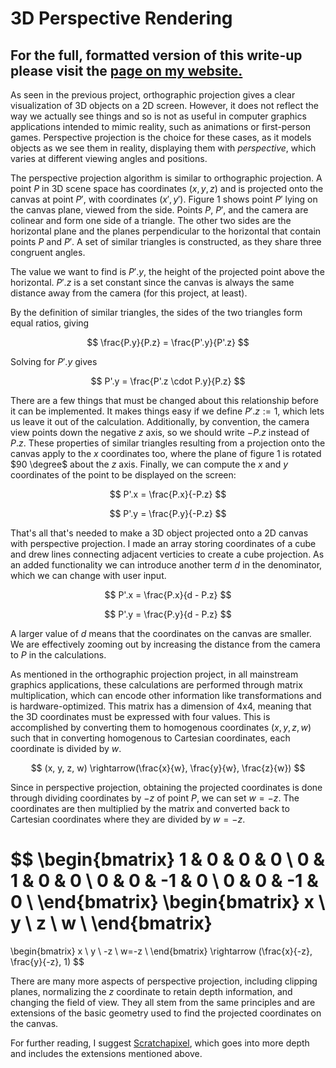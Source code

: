 # 3D Perspective Rendering

## For the full, formatted version of this write-up please visit the [page on my website.](https://comp-phys.netlify.app/3DProjection-Perspective/)


As seen in the previous project, orthographic projection gives a clear visualization of 3D objects on a 2D screen. However, it does not reflect the way we actually see things and so is not as useful in computer graphics applications intended to mimic reality, such as animations or first-person games. Perspective projection is the choice for these cases, as it models objects as we see them in reality, displaying them with <i>perspective</i>, which varies at different viewing angles and positions.

The perspective projection algorithm is similar to orthographic projection. A point $P$ in 3D scene space has coordinates $(x, y, z)$ and is projected onto the canvas at point $P'$, with coordinates $(x', y')$. Figure 1 shows point $P'$ lying on the canvas plane, viewed from the side. Points $P$, $P'$, and the camera are colinear and form one side of a triangle. The other two sides are the horizontal plane and the planes perpendicular to the horizontal that contain points $P$ and $P'$. A set of similar triangles is constructed, as they share three congruent angles.

The value we want to find is $P'.y$, the height of the projected point above the horizontal. $P'.z$ is a set constant since the canvas is always the same distance away from the camera (for this project, at least).

By the definition of similar triangles, the sides of the two triangles form equal ratios, giving

$$
\frac{P.y}{P.z} = \frac{P'.y}{P'.z}
$$

Solving for $P'.y$ gives 

$$
P'.y = \frac{P'.z \cdot P.y}{P.z}
$$

There are a few things that must be changed about this relationship before it can be implemented. It makes things easy if we define $P'.z := 1$, which lets us leave it out of the calculation. Additionally, by convention, the camera view points down the negative $z$ axis, so we should write $-P.z$ instead of $P.z$. These properties of similar triangles resulting from a projection onto the canvas apply to the $x$ coordinates too, where the plane of figure 1 is rotated $90 \degree$ about the $z$ axis. Finally, we can compute the $x$ and $y$ coordinates of the point to be displayed on the screen:

$$
P'.x = \frac{P.x}{-P.z}
$$

$$
P'.y = \frac{P.y}{-P.z}
$$

That's all that's needed to make a 3D object projected onto a 2D canvas with perspective projection. I made an array storing coordinates of a cube and drew lines connecting adjacent verticies to create a cube projection. As an added functionality we can introduce another term $d$ in the denominator, which we can change with user input.

$$
P'.x = \frac{P.x}{d - P.z}
$$

$$
P'.y = \frac{P.y}{d - P.z}
$$

A larger value of $d$ means that the coordinates on the canvas are smaller. We are effectively zooming out by increasing the distance from the camera to $P$ in the calculations.

As mentioned in the orthographic projection project, in all mainstream graphics applications, these calculations are performed through matrix multiplication, which can encode other information like transformations and is hardware-optimized. This matrix has a dimension of 4x4, meaning that the 3D coordinates must be expressed with four values. This is accomplished by converting them to homogenous coordinates $(x, y, z, w)$ such that in converting homogenous to Cartesian coordinates, each coordinate is divided by $w$.

$$
(x, y, z, w) \rightarrow(\frac{x}{w}, \frac{y}{w}, \frac{z}{w})
$$

Since in perspective projection, obtaining the projected coordinates is done through dividing coordinates by $-z$ of point $P$, we can set $w = -z$. The coordinates are then multiplied by the matrix and converted back to Cartesian coordinates where they are divided by $w = -z$.


$$
\begin{bmatrix}
1 & 0 & 0 & 0 \\
0 & 1 & 0 & 0 \\
0 & 0 & -1 & 0 \\
0 & 0 & -1 & 0 \\
\end{bmatrix}
\begin{bmatrix}
x \\
y \\
z \\
w \\
\end{bmatrix}
=
\begin{bmatrix}
x \\
y \\
-z \\
w=-z \\
\end{bmatrix}
\rightarrow (\frac{x}{-z}, \frac{y}{-z}, 1)
$$

There are many more aspects of perspective projection, including clipping planes, normalizing the $z$ coordinate to retain depth information, and changing the field of view. They all stem from the same principles and are extensions of the basic geometry used to find the projected coordinates on the canvas.

For further reading, I suggest [Scratchapixel](https://www.scratchapixel.com/lessons/3d-basic-rendering/perspective-and-orthographic-projection-matrix/building-basic-perspective-projection-matrix), which goes into more depth and includes the extensions mentioned above.
